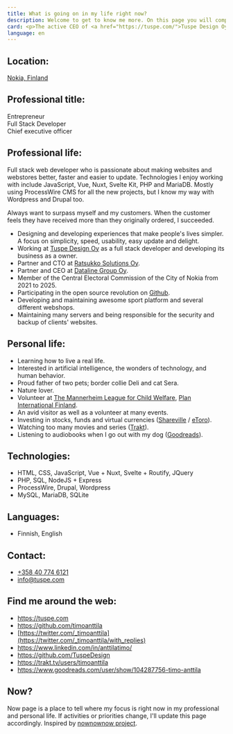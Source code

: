 ```yaml
---
title: What is going on in my life right now?
description: Welcome to get to know me more. On this page you will comprehensively find everything that is important to me at the moment in my professional and personal life.
card: <p>The active CEO of <a href="https://tuspe.com/">Tuspe Design Oy</a>, a digital agency that provides solutions for websites, stores and applications, and the chairman and CTO of <a href="https://www.ratsukko.com/">Ratsukko Solutions Oy</a>, a company that promotes the riding hobby and offers modern solutions for booking courses.</p><p>Finns Party municipal election candidate in Nokia.<br><strong>Vote for number 2!</strong></p>
language: en
---
```


## Location:

[Nokia, Finland](https://goo.gl/maps/k437LzVrvYzhUvXV9 "Google Maps")

## Professional title:

Entrepreneur  
Full Stack Developer  
Chief executive officer  

## Professional life:

Full stack web developer who is passionate about making websites and webstores better, faster and easier to update. Technologies I enjoy working with include JavaScript, Vue, Nuxt, Svelte Kit, PHP and MariaDB. Mostly using ProcessWire CMS for all the new projects, but I know my way with Wordpress and Drupal too.

Always want to surpass myself and my customers. When the customer feels they have received more than they originally ordered, I succeeded.

- Designing and developing experiences that make people's lives simpler. A focus on simplicity, speed, usability, easy update and delight.
- Working at [Tuspe Design Oy](https://tuspe.com/) as a full stack developer and developing its business as a owner.
- Partner and CTO at [Ratsukko Solutions Oy](https://www.ratsukko.com/).
- Partner and CEO at [Dataline Group Oy](https://www.dataline.fi/).
- Member of the Central Electoral Commission of the City of Nokia from 2021 to 2025.
- Participating in the open source revolution on [Github](https://github.com/timoanttila?tab=repositories).
- Developing and maintaining awesome sport platform and several different webshops.
- Maintaining many servers and being responsible for the security and backup of clients' websites.

## Personal life:

- Learning how to live a real life.
- Interested in artificial intelligence, the wonders of technology, and human behavior.
- Proud father of two pets; border collie Deli and cat Sera.
- Nature lover.
- Volunteer at [The Mannerheim League for Child Welfare](https://hameenpiiri.mll.fi/), [Plan International Finland](https://plan.fi/en).
- An avid visitor as well as a volunteer at many events.
- Investing in stocks, funds and virtual currencies ([Shareville](https://shareville.fi/jasenet/timo-anttila/portfolios) / [eToro](https://www.etoro.com/people/timoanttila)).
- Watching too many movies and series ([Trakt](https://trakt.tv/users/timoanttila)).
- Listening to audiobooks when I go out with my dog ([Goodreads](https://www.goodreads.com/timoanttila)).

## Technologies:

- HTML, CSS, JavaScript, Vue + Nuxt, Svelte + Routify, JQuery
- PHP, SQL, NodeJS + Express
- ProcessWire, Drupal, Wordpress
- MySQL, MariaDB, SQLite

## Languages:

- Finnish, English

## Contact:

- <a href="tel:+358407746121" rel="nofollow">+358 40 774 6121</a>
- <a href="mailto:info@tuspe.com" rel="nofollow">info@tuspe.com</a>

## Find me around the web:

- https://tuspe.com
- https://github.com/timoanttila
- [https://twitter.com/_timoanttila](https://twitter.com/_timoanttila/with_replies)
- https://www.linkedin.com/in/anttilatimo/
- https://github.com/TuspeDesign
- https://trakt.tv/users/timoanttila
- https://www.goodreads.com/user/show/104287756-timo-anttila

## Now?

Now page is a place to tell where my focus is right now in my professional and personal life. If activities or priorities change, I'll update this page accordingly.
Inspired by [nownownow project](https://nownownow.com/).
